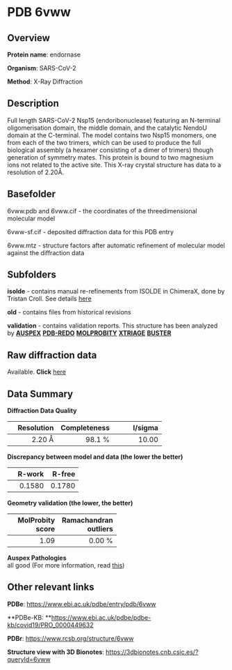 # PDB 6vww

## Overview

**Protein name**: endornase

**Organism**: SARS-CoV-2

**Method**: X-Ray Diffraction

## Description

Full length SARS-CoV-2 Nsp15 (endoribonuclease) featuring an N-terminal oligomerisation domain, the middle domain, and the catalytic NendoU domain at the C-terminal. The model contains two Nsp15 monomers, one from each of the two trimers, which can be used to produce the full biological assembly (a hexamer consisting of a dimer of trimers) though generation of symmetry mates. This protein is bound to two magnesium ions not related to the active site. This X-ray crystal structure has data to a resolution of 2.20Å.

## Basefolder

6vww.pdb and 6vww.cif - the coordinates of the threedimensional molecular model

6vww-sf.cif - deposited diffraction data for this PDB entry

6vww.mtz - structure factors after automatic refinement of molecular model against the diffraction data

## Subfolders

**isolde** - contains manual re-refinements from ISOLDE in ChimeraX, done by Tristan Croll. See details [here](https://github.com/thorn-lab/coronavirus_structural_task_force/blob/master/pdb/endornase/SARS-CoV-2/6vww/isolde/directory_info.txt)

**old** - contains files from historical revisions

**validation** - contains validation reports. This structure has been analyzed by [**AUSPEX**](https://github.com/thorn-lab/coronavirus_structural_task_force/tree/master/pdb/endornase/SARS-CoV-2/6vww/validation/auspex) [**PDB-REDO**](https://github.com/thorn-lab/coronavirus_structural_task_force/tree/master/pdb/endornase/SARS-CoV-2/6vww/validation/pdb-redo) [**MOLPROBITY**](https://github.com/thorn-lab/coronavirus_structural_task_force/tree/master/pdb/endornase/SARS-CoV-2/6vww/validation/molprobity) [**XTRIAGE**](https://github.com/thorn-lab/coronavirus_structural_task_force/blob/master/pdb/endornase/SARS-CoV-2/6vww/validation/Xtriage_output.log) [**BUSTER**](https://www.globalphasing.com/buster/wiki/index.cgi?Covid19Pdb6VWW) 



## Raw diffraction data

Available. **Click** [here](https://doi.org/10.18430/m36vww) 

## Data Summary
**Diffraction Data Quality**

|   | Resolution | Completeness| I/sigma |
|---|-------------:|----------------:|--------------:|
|   |2.20 Å|98.1  %|<img width=50/>10.00|

**Discrepancy between model and data (the lower the better)**

|   | **R-work**| **R-free**   
|---|-------------:|----------------:|           
||  0.1580|  0.1780|

**Geometry validation (the lower, the better)**

|   |**MolProbity<br>score**| **Ramachandran<br>outliers** 
|---|-------------:|----------------:|
||  1.09|  0.00 %|

**Auspex Pathologies**<br> all good (For more information, read [this](https://github.com/thorn-lab/coronavirus_structural_task_force/blob/master/pdb/endornase/SARS-CoV-2/6vww/validation/auspex/6vww_auspex_comments.txt))

 



## Other relevant links 
**PDBe**:  https://www.ebi.ac.uk/pdbe/entry/pdb/6vww

**PDBe-KB: **https://www.ebi.ac.uk/pdbe/pdbe-kb/covid19/PRO_0000449632 
 
**PDBr**: https://www.rcsb.org/structure/6vww 

**Structure view with 3D Bionotes**: https://3dbionotes.cnb.csic.es/?queryId=6vww

